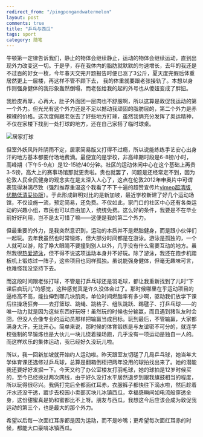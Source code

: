 ```yaml
---
redirect_from: "/pingpongandwatermelon"
layout: post
comments: true
title: "乒乓与西瓜"
tags: sport 
category: 随笔 
---
```


牛顿第一定律告诉我们，静止的物体会继续静止，运动的物体会继续运动，直到出现外力改变这一切。于是乎，存在我体内的脂肪就默默的匀速增长，去年的我还是不过百的好女一枚，今年春天交完开题报告时便已涨了3公斤，夏天度完假后体重居然更上一层楼，再这样不管不顾下去， 我的体重就要跟老张接轨了。本想以身作则强身健体的我形象轰然倒塌，而老张给我的起的外号也从傻妞变成了胖妞。

我脸皮再厚，心再大，肚子外面团一层肉也不舒服啊，所以这算是敦促我运动的第一个外力。但光光有这个外力还是不足以撼动我顽固的脂肪层的，第二个外力是赤裸裸的价格。这次度假跟老张去了好些地方打球，虽然我俩充分发挥了奥运精神，不仅在家楼下找到一处打球的地方，还在自己家搭了临时球桌。

![居家打球](http://upload-images.jianshu.io/upload_images/19585-4c389448a67df83f.JPG?imageMogr2/auto-orient/strip%7CimageView2/2/w/1240)

但室外妖风阵阵阴雨不定，居家简易版又打得不过瘾，所以说能练练手艺安心出身汗的地方基本都要付场地费滴。最便宜的是学校，非高峰期时段是6-8镑/小时，高峰期（下午5-9点）是12-15镑/40分钟。社区的运动休闲中心在这个基础上再贵3-5镑，高大上的赛事场馆那就更贵啦。贵也就罢了，问题是还经常定不到，因为伦敦人民全民健身的观念实在是太深入人心了，这点在伦敦2012年申奥片中可谓表现得淋漓尽致（强烈推荐重温这个我看了不下十遍的超赞宣传片[vimeo超清版](https://vimeo.com/28381929), [优酷低清妥协版](http://v.youku.com/v_show/id_XMTYzODA0ODQ=.html?spm=a2h0k.8191407.0.0&from=s1.8-1-1.2)）。于此形成鲜明对比的是新加坡，最近学校新建了好几个运动场馆，不仅设施一流，预定简易，还免费。不仅如此，家门口的社区中心还有各类运动的兴趣小组，市民也可以自由加入，统统免费。这么好的条件，我要是不在毕业前好好利用，岂不是太可惜了嘛——这便是我的第二个外力。

但最重要的外力，是我突然意识到，运动的本质并不是燃脂健身，而是跟小伙伴们一起玩。去年我虽然也时常锻炼，但大部分时间都是在游泳。游泳是孤独的，一个人就可以游，除了睁大眼睛不要撞到别人以外，几乎没有什么需要互动的地方。虽然我很[热爱游泳](http://www.jianshu.com/p/0a272c6a436e)，但不得不说这项运动本身并不好玩。除了游泳，我还在跑步机踏板机上锻炼过一阵子，这些项目也同样孤独。虽说能强身健体，但毫无趣味可言，也难怪我没坚持下去。

而这段时间跟老张打球，不管是打乒乓球还是羽毛球，都让我重新找到了儿时“下课后疯玩儿”的感觉，这种感觉真是许久没体会过了。那时候哪里在乎运动项目的逼格高不高，能拉伸到哪几块肌肉，单位时间燃脂率有多少啊，驱动我们放学下课后往操场狂奔——去打篮球、跳绳、跳格子、组队跳跃、踢毽子、打乒乓球——的唯一动力就是因为这些东西好玩呀！虽然玩的时候也分输赢，而且遇到猪队友时会囧，但没人会像专业的运动员那样把输赢当成目标。玩到最后，不管输赢，大家都满身大汗，无比开心。简单来说，那时候的体育锻炼是与友谊密不可分的，就连学校强制的早锻炼也是大伙儿一块儿绕着操场跑，几乎没有一项运动是独自一人的。而这样欢乐的集体运动，我已经好久没玩儿啦。

所以，我一回新加坡就开始约人运动啦。昨天跟室友切磋了几局乒乓球，她当年大学体育课还选修过乒乓球，总算是翻箱倒柜把两年没用的球拍找出来了。她的潜能我还要好好发掘一下。今天又约了办公室楼友打羽毛球，她的球拍是12岁时候买的，至今已经换过两次网线，由于好久没打水平居然退步到跟我旗鼓相当的程度，所以玩得很尽兴。我俩打完后全都面红耳赤，衣服裤子都快往下滴水啦，然后趁着汗水还没干透，踱步去校园小卖部买块儿冰镇西瓜，幸福感瞬间如电流般穿透全身，这份甜蜜真是奶和蜜都比不上呀。朋友与西瓜，我想这今后应该会成为敦促我运动的第三个，也是最大的那个外力。

希望以后每一次面红耳赤都是因为运动，而不是吵嘴；更希望每次面红耳赤的时候，都能大口豪啃冰镇西瓜。
